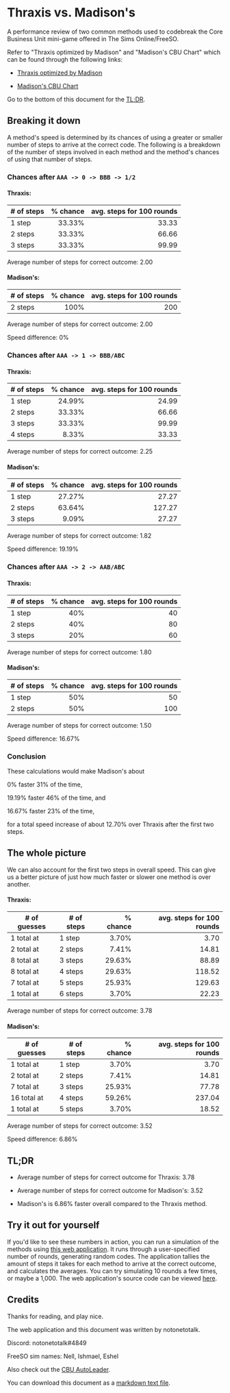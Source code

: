 # Thraxis vs. Madison's

A performance review of two common methods used to codebreak the Core Business Unit mini-game offered in The Sims Online/FreeSO.

Refer to "Thraxis optimized by Madison" and "Madison's CBU Chart" which can be found through the following links:

- [Thraxis optimized by Madison](https://www.dropbox.com/s/afk24ze29wdfolv/cbuthraxisopt.gif?dl=0)

- [Madison's CBU Chart](https://www.dropbox.com/s/ds29xb1r7n9piyy/cbuchart.gif?dl=0)

Go to the bottom of this document for the [TL;DR](#tldr).

## Breaking it down

A method's speed is determined by its chances of using a greater or smaller number of steps to arrive at the correct code. The following is a breakdown of the number of steps involved in each method and the method's chances of using that number of steps.

### Chances after `AAA -> 0 -> BBB -> 1/2`

#### Thraxis:

| # of steps | % chance | avg. steps for 100 rounds |
|------------|---------:|--------------------------:|
| 1 step     |   33.33% |                     33.33 |
| 2 steps    |   33.33% |                     66.66 |
| 3 steps    |   33.33% |                     99.99 |

Average number of steps for correct outcome: 2.00

#### Madison's:

| # of steps | % chance | avg. steps for 100 rounds |
|------------|---------:|--------------------------:|
| 2 steps    |     100% |                       200 |

Average number of steps for correct outcome: 2.00

Speed difference: 0%

### Chances after `AAA -> 1 -> BBB/ABC`

#### Thraxis:

| # of steps | % chance | avg. steps for 100 rounds |
|------------|---------:|--------------------------:|
| 1 step     |   24.99% |                     24.99 |
| 2 steps    |   33.33% |                     66.66 |
| 3 steps    |   33.33% |                     99.99 |
| 4 steps    |    8.33% |                     33.33 |

Average number of steps for correct outcome: 2.25

#### Madison's:

| # of steps | % chance | avg. steps for 100 rounds |
|------------|---------:|--------------------------:|
| 1 step     |   27.27% |                     27.27 |
| 2 steps    |   63.64% |                    127.27 |
| 3 steps    |    9.09% |                     27.27 |

Average number of steps for correct outcome: 1.82

Speed difference: 19.19%

### Chances after `AAA -> 2 -> AAB/ABC`

#### Thraxis:

| # of steps | % chance | avg. steps for 100 rounds |
|------------|---------:|--------------------------:|
| 1 step     |      40% |                        40 |
| 2 steps    |      40% |                        80 |
| 3 steps    |      20% |                        60 |

Average number of steps for correct outcome: 1.80

#### Madison's:

| # of steps | % chance | avg. steps for 100 rounds |
|------------|---------:|--------------------------:|
| 1 step     |      50% |                        50 |
| 2 steps    |      50% |                       100 |

Average number of steps for correct outcome: 1.50

Speed difference: 16.67%

### Conclusion

These calculations would make Madison's about

0% faster 31% of the time,

19.19% faster 46% of the time, and

16.67% faster 23% of the time,

for a total speed increase of about 12.70% over Thraxis after the first two steps.

## The whole picture

We can also account for the first two steps in overall speed. This can give us a better picture of just how much faster or slower one method is over another.

#### Thraxis:

| # of guesses | # of steps | % chance | avg. steps for 100 rounds |
|--------------|------------|---------:|--------------------------:|
| 1 total at   | 1 step     |    3.70% |                      3.70 |
| 2 total at   | 2 steps    |    7.41% |                     14.81 |
| 8 total at   | 3 steps    |   29.63% |                     88.89 |
| 8 total at   | 4 steps    |   29.63% |                    118.52 |
| 7 total at   | 5 steps    |   25.93% |                    129.63 |
| 1 total at   | 6 steps    |    3.70% |                     22.23 |

Average number of steps for correct outcome: 3.78

#### Madison's:

| # of guesses | # of steps | % chance | avg. steps for 100 rounds |
|--------------|------------|---------:|--------------------------:|
| 1 total at   | 1 step     |    3.70% |                      3.70 |
| 2 total at   | 2 steps    |    7.41% |                     14.81 |
| 7 total at   | 3 steps    |   25.93% |                     77.78 |
| 16 total at  | 4 steps    |   59.26% |                    237.04 |
| 1 total at   | 5 steps    |    3.70% |                     18.52 |

Average number of steps for correct outcome: 3.52

Speed difference: 6.86%

## TL;DR

- Average number of steps for correct outcome for Thraxis: 3.78

- Average number of steps for correct outcome for Madison's: 3.52

- Madison's is 6.86% faster overall compared to the Thraxis method.

## Try it out for yourself

If you'd like to see these numbers in action, you can run a simulation of the methods using [this web application](https://notonetotalk.github.io/thraxisvsmadisons/tvmsim). It runs through a user-specified number of rounds, generating random codes. The application tallies the amount of steps it takes for each method to arrive at the correct outcome, and calculates the averages. You can try simulating 10 rounds a few times, or maybe a 1,000. The web application's source code can be viewed [here](https://github.com/notonetotalk/thraxisvsmadisons/blob/master/tvmsim.dart).

## Credits

Thanks for reading, and play nice.

The web application and this document was written by notonetotalk.

Discord: notonetotalk#4849

FreeSO sim names: Nell, Ishmael, Eshel

Also check out the [CBU AutoLeader](https://git.io/CBUAL).

You can download this document as a [markdown text file](https://raw.githubusercontent.com/notonetotalk/thraxisvsmadisons/master/thraxisvsmadisons.md).
